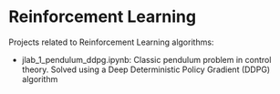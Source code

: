 # Reinforcement Learning

Projects related to Reinforcement Learning algorithms:
- jlab_1_pendulum_ddpg.ipynb: Classic pendulum problem in control theory. Solved using a Deep Deterministic Policy Gradient (DDPG) algorithm 
